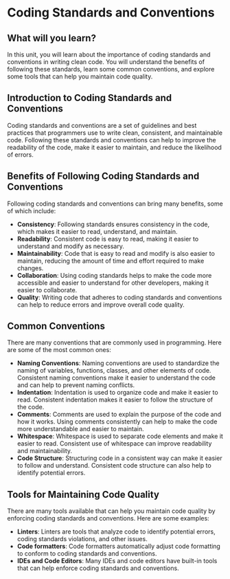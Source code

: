 # Coding Standards and Conventions

## What will you learn?

In this unit, you will learn about the importance of coding standards and conventions in writing clean code. You will understand the benefits of following these standards, learn some common conventions, and explore some tools that can help you maintain code quality.

## Introduction to Coding Standards and Conventions

Coding standards and conventions are a set of guidelines and best practices that programmers use to write clean, consistent, and maintainable code. Following these standards and conventions can help to improve the readability of the code, make it easier to maintain, and reduce the likelihood of errors.

## Benefits of Following Coding Standards and Conventions

Following coding standards and conventions can bring many benefits, some of which include:

- **Consistency**: Following standards ensures consistency in the code, which makes it easier to read, understand, and maintain.
- **Readability**: Consistent code is easy to read, making it easier to understand and modify as necessary.
- **Maintainability**: Code that is easy to read and modify is also easier to maintain, reducing the amount of time and effort required to make changes.
- **Collaboration**: Using coding standards helps to make the code more accessible and easier to understand for other developers, making it easier to collaborate.
- **Quality**: Writing code that adheres to coding standards and conventions can help to reduce errors and improve overall code quality.

## Common Conventions

There are many conventions that are commonly used in programming. Here are some of the most common ones:

- **Naming Conventions**: Naming conventions are used to standardize the naming of variables, functions, classes, and other elements of code. Consistent naming conventions make it easier to understand the code and can help to prevent naming conflicts.
- **Indentation**: Indentation is used to organize code and make it easier to read. Consistent indentation makes it easier to follow the structure of the code.
- **Comments**: Comments are used to explain the purpose of the code and how it works. Using comments consistently can help to make the code more understandable and easier to maintain.
- **Whitespace**: Whitespace is used to separate code elements and make it easier to read. Consistent use of whitespace can improve readability and maintainability.
- **Code Structure**: Structuring code in a consistent way can make it easier to follow and understand. Consistent code structure can also help to identify potential errors.

## Tools for Maintaining Code Quality

There are many tools available that can help you maintain code quality by enforcing coding standards and conventions. Here are some examples:

- **Linters**: Linters are tools that analyze code to identify potential errors, coding standards violations, and other issues.
- **Code formatters**: Code formatters automatically adjust code formatting to conform to coding standards and conventions.
- **IDEs and Code Editors**: Many IDEs and code editors have built-in tools that can help enforce coding standards and conventions.